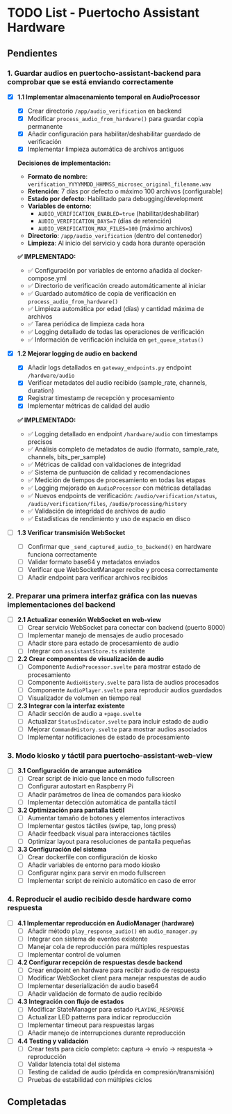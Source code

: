 # TODO List - Puertocho Assistant Hardware

## Pendientes

### 1. Guardar audios en puertocho-assistant-backend para comprobar que se está enviando correctamente

- [x] **1.1 Implementar almacenamiento temporal en AudioProcessor**
  - [x] Crear directorio `/app/audio_verification` en backend
  - [x] Modificar `process_audio_from_hardware()` para guardar copia permanente
  - [x] Añadir configuración para habilitar/deshabilitar guardado de verificación
  - [x] Implementar limpieza automática de archivos antiguos
  
  **Decisiones de implementación:**
  - **Formato de nombre**: `verification_YYYYMMDD_HHMMSS_microsec_original_filename.wav`
  - **Retención**: 7 días por defecto o máximo 100 archivos (configurable)
  - **Estado por defecto**: Habilitado para debugging/development
  - **Variables de entorno**:
    - `AUDIO_VERIFICATION_ENABLED=true` (habilitar/deshabilitar)
    - `AUDIO_VERIFICATION_DAYS=7` (días de retención)
    - `AUDIO_VERIFICATION_MAX_FILES=100` (máximo archivos)
  - **Directorio**: `/app/audio_verification` (dentro del contenedor)
  - **Limpieza**: Al inicio del servicio y cada hora durante operación
  
  **✅ IMPLEMENTADO:** 
  - ✅ Configuración por variables de entorno añadida al docker-compose.yml
  - ✅ Directorio de verificación creado automáticamente al iniciar
  - ✅ Guardado automático de copia de verificación en `process_audio_from_hardware()`
  - ✅ Limpieza automática por edad (días) y cantidad máxima de archivos
  - ✅ Tarea periódica de limpieza cada hora
  - ✅ Logging detallado de todas las operaciones de verificación
  - ✅ Información de verificación incluida en `get_queue_status()`

- [x] **1.2 Mejorar logging de audio en backend**
  - [x] Añadir logs detallados en `gateway_endpoints.py` endpoint `/hardware/audio`
  - [x] Verificar metadatos del audio recibido (sample_rate, channels, duration)
  - [x] Registrar timestamp de recepción y procesamiento
  - [x] Implementar métricas de calidad del audio
  
  **✅ IMPLEMENTADO:**
  - ✅ Logging detallado en endpoint `/hardware/audio` con timestamps precisos
  - ✅ Análisis completo de metadatos de audio (formato, sample_rate, channels, bits_per_sample)
  - ✅ Métricas de calidad con validaciones de integridad
  - ✅ Sistema de puntuación de calidad y recomendaciones
  - ✅ Medición de tiempos de procesamiento en todas las etapas
  - ✅ Logging mejorado en `AudioProcessor` con métricas detalladas
  - ✅ Nuevos endpoints de verificación: `/audio/verification/status`, `/audio/verification/files`, `/audio/processing/history`
  - ✅ Validación de integridad de archivos de audio
  - ✅ Estadísticas de rendimiento y uso de espacio en disco

- [ ] **1.3 Verificar transmisión WebSocket**
  - [ ] Confirmar que `_send_captured_audio_to_backend()` en hardware funciona correctamente
  - [ ] Validar formato base64 y metadatos enviados
  - [ ] Verificar que WebSocketManager recibe y procesa correctamente
  - [ ] Añadir endpoint para verificar archivos recibidos

### 2. Preparar una primera interfaz gráfica con las nuevas implementaciones del backend

- [ ] **2.1 Actualizar conexión WebSocket en web-view**
  - [ ] Crear servicio WebSocket para conectar con backend (puerto 8000)
  - [ ] Implementar manejo de mensajes de audio procesado
  - [ ] Añadir store para estado de procesamiento de audio
  - [ ] Integrar con `assistantStore.ts` existente

- [ ] **2.2 Crear componentes de visualización de audio**
  - [ ] Componente `AudioProcessor.svelte` para mostrar estado de procesamiento
  - [ ] Componente `AudioHistory.svelte` para lista de audios procesados
  - [ ] Componente `AudioPlayer.svelte` para reproducir audios guardados
  - [ ] Visualizador de volumen en tiempo real

- [ ] **2.3 Integrar con la interfaz existente**
  - [ ] Añadir sección de audio a `+page.svelte`
  - [ ] Actualizar `StatusIndicator.svelte` para incluir estado de audio
  - [ ] Mejorar `CommandHistory.svelte` para mostrar audios asociados
  - [ ] Implementar notificaciones de estado de procesamiento

### 3. Modo kiosko y táctil para puertocho-assistant-web-view

- [ ] **3.1 Configuración de arranque automático**
  - [ ] Crear script de inicio que lance en modo fullscreen
  - [ ] Configurar autostart en Raspberry Pi
  - [ ] Añadir parámetros de línea de comandos para kiosko
  - [ ] Implementar detección automática de pantalla táctil

- [ ] **3.2 Optimización para pantalla táctil**
  - [ ] Aumentar tamaño de botones y elementos interactivos
  - [ ] Implementar gestos táctiles (swipe, tap, long press)
  - [ ] Añadir feedback visual para interacciones táctiles
  - [ ] Optimizar layout para resoluciones de pantalla pequeñas

- [ ] **3.3 Configuración del sistema**
  - [ ] Crear dockerfile con configuración de kiosko
  - [ ] Añadir variables de entorno para modo kiosko
  - [ ] Configurar nginx para servir en modo fullscreen
  - [ ] Implementar script de reinicio automático en caso de error

### 4. Reproducir el audio recibido desde hardware como respuesta

- [ ] **4.1 Implementar reproducción en AudioManager (hardware)**
  - [ ] Añadir método `play_response_audio()` en `audio_manager.py`
  - [ ] Integrar con sistema de eventos existente
  - [ ] Manejar cola de reproducción para múltiples respuestas
  - [ ] Implementar control de volumen

- [ ] **4.2 Configurar recepción de respuestas desde backend**
  - [ ] Crear endpoint en hardware para recibir audio de respuesta
  - [ ] Modificar WebSocket client para manejar respuestas de audio
  - [ ] Implementar deserialización de audio base64
  - [ ] Añadir validación de formato de audio recibido

- [ ] **4.3 Integración con flujo de estados**
  - [ ] Modificar StateManager para estado `PLAYING_RESPONSE`
  - [ ] Actualizar LED patterns para indicar reproducción
  - [ ] Implementar timeout para respuestas largas
  - [ ] Añadir manejo de interrupciones durante reproducción

- [ ] **4.4 Testing y validación**
  - [ ] Crear tests para ciclo completo: captura → envío → respuesta → reproducción
  - [ ] Validar latencia total del sistema
  - [ ] Testing de calidad de audio (pérdida en compresión/transmisión)
  - [ ] Pruebas de estabilidad con múltiples ciclos

## Completadas

<!-- Las tareas completadas se moverán aquí -->